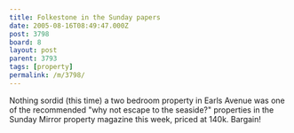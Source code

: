 ```yaml
---
title: Folkestone in the Sunday papers
date: 2005-08-16T08:49:47.000Z
post: 3798
board: 8
layout: post
parent: 3793
tags: [property]
permalink: /m/3798/
---
```

Nothing sordid (this time) a two bedroom property in Earls Avenue was one of the recommended "why not escape to the seaside?" properties in the Sunday Mirror property magazine this week, priced at 140k. Bargain!
